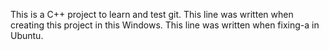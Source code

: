 This is a C++ project to learn and test git.
This line was written when creating this project in this Windows.
This line was written when fixing-a in Ubuntu.
